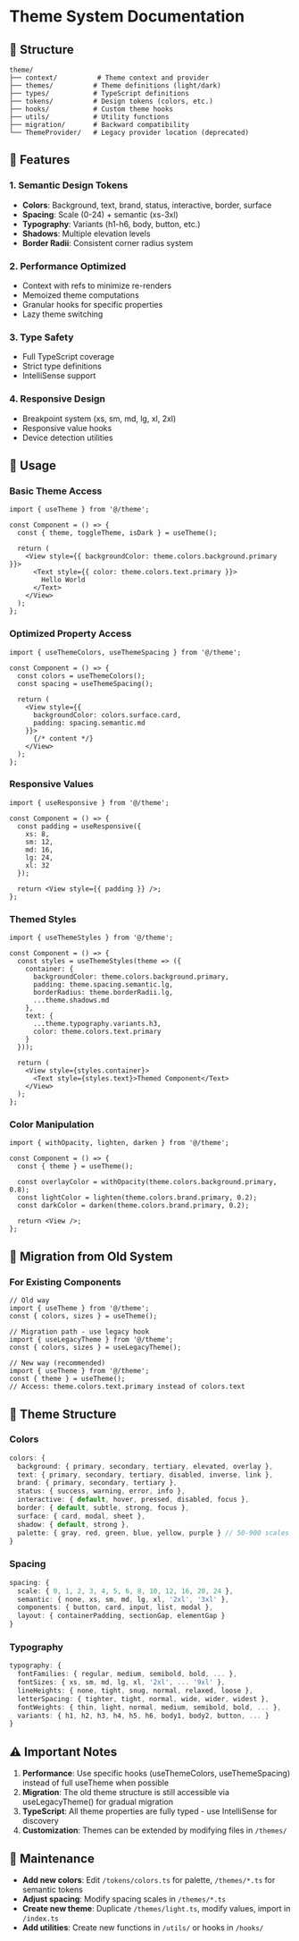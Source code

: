 # Theme System Documentation

## 📁 Structure

```
theme/
├── context/          # Theme context and provider
├── themes/          # Theme definitions (light/dark)
├── types/           # TypeScript definitions
├── tokens/          # Design tokens (colors, etc.)
├── hooks/           # Custom theme hooks
├── utils/           # Utility functions
├── migration/       # Backward compatibility
└── ThemeProvider/   # Legacy provider location (deprecated)
```

## 🎨 Features

### 1. **Semantic Design Tokens**
- **Colors**: Background, text, brand, status, interactive, border, surface
- **Spacing**: Scale (0-24) + semantic (xs-3xl)
- **Typography**: Variants (h1-h6, body, button, etc.)
- **Shadows**: Multiple elevation levels
- **Border Radii**: Consistent corner radius system

### 2. **Performance Optimized**
- Context with refs to minimize re-renders
- Memoized theme computations
- Granular hooks for specific properties
- Lazy theme switching

### 3. **Type Safety**
- Full TypeScript coverage
- Strict type definitions
- IntelliSense support

### 4. **Responsive Design**
- Breakpoint system (xs, sm, md, lg, xl, 2xl)
- Responsive value hooks
- Device detection utilities

## 🚀 Usage

### Basic Theme Access
```tsx
import { useTheme } from '@/theme';

const Component = () => {
  const { theme, toggleTheme, isDark } = useTheme();

  return (
    <View style={{ backgroundColor: theme.colors.background.primary }}>
      <Text style={{ color: theme.colors.text.primary }}>
        Hello World
      </Text>
    </View>
  );
};
```

### Optimized Property Access
```tsx
import { useThemeColors, useThemeSpacing } from '@/theme';

const Component = () => {
  const colors = useThemeColors();
  const spacing = useThemeSpacing();

  return (
    <View style={{
      backgroundColor: colors.surface.card,
      padding: spacing.semantic.md
    }}>
      {/* content */}
    </View>
  );
};
```

### Responsive Values
```tsx
import { useResponsive } from '@/theme';

const Component = () => {
  const padding = useResponsive({
    xs: 8,
    sm: 12,
    md: 16,
    lg: 24,
    xl: 32
  });

  return <View style={{ padding }} />;
};
```

### Themed Styles
```tsx
import { useThemeStyles } from '@/theme';

const Component = () => {
  const styles = useThemeStyles(theme => ({
    container: {
      backgroundColor: theme.colors.background.primary,
      padding: theme.spacing.semantic.lg,
      borderRadius: theme.borderRadii.lg,
      ...theme.shadows.md
    },
    text: {
      ...theme.typography.variants.h3,
      color: theme.colors.text.primary
    }
  }));

  return (
    <View style={styles.container}>
      <Text style={styles.text}>Themed Component</Text>
    </View>
  );
};
```

### Color Manipulation
```tsx
import { withOpacity, lighten, darken } from '@/theme';

const Component = () => {
  const { theme } = useTheme();

  const overlayColor = withOpacity(theme.colors.background.primary, 0.8);
  const lightColor = lighten(theme.colors.brand.primary, 0.2);
  const darkColor = darken(theme.colors.brand.primary, 0.2);

  return <View />;
};
```

## 🔄 Migration from Old System

### For Existing Components
```tsx
// Old way
import { useTheme } from '@/theme';
const { colors, sizes } = useTheme();

// Migration path - use legacy hook
import { useLegacyTheme } from '@/theme';
const { colors, sizes } = useLegacyTheme();

// New way (recommended)
import { useTheme } from '@/theme';
const { theme } = useTheme();
// Access: theme.colors.text.primary instead of colors.text
```

## 📝 Theme Structure

### Colors
```typescript
colors: {
  background: { primary, secondary, tertiary, elevated, overlay },
  text: { primary, secondary, tertiary, disabled, inverse, link },
  brand: { primary, secondary, tertiary },
  status: { success, warning, error, info },
  interactive: { default, hover, pressed, disabled, focus },
  border: { default, subtle, strong, focus },
  surface: { card, modal, sheet },
  shadow: { default, strong },
  palette: { gray, red, green, blue, yellow, purple } // 50-900 scales
}
```

### Spacing
```typescript
spacing: {
  scale: { 0, 1, 2, 3, 4, 5, 6, 8, 10, 12, 16, 20, 24 },
  semantic: { none, xs, sm, md, lg, xl, '2xl', '3xl' },
  components: { button, card, input, list, modal },
  layout: { containerPadding, sectionGap, elementGap }
}
```

### Typography
```typescript
typography: {
  fontFamilies: { regular, medium, semibold, bold, ... },
  fontSizes: { xs, sm, md, lg, xl, '2xl', ... '9xl' },
  lineHeights: { none, tight, snug, normal, relaxed, loose },
  letterSpacing: { tighter, tight, normal, wide, wider, widest },
  fontWeights: { thin, light, normal, medium, semibold, bold, ... },
  variants: { h1, h2, h3, h4, h5, h6, body1, body2, button, ... }
}
```

## ⚠️ Important Notes

1. **Performance**: Use specific hooks (useThemeColors, useThemeSpacing) instead of full useTheme when possible
2. **Migration**: The old theme structure is still accessible via useLegacyTheme() for gradual migration
3. **TypeScript**: All theme properties are fully typed - use IntelliSense for discovery
4. **Customization**: Themes can be extended by modifying files in `/themes/`

## 🔧 Maintenance

- **Add new colors**: Edit `/tokens/colors.ts` for palette, `/themes/*.ts` for semantic tokens
- **Adjust spacing**: Modify spacing scales in `/themes/*.ts`
- **Create new theme**: Duplicate `/themes/light.ts`, modify values, import in `/index.ts`
- **Add utilities**: Create new functions in `/utils/` or hooks in `/hooks/`